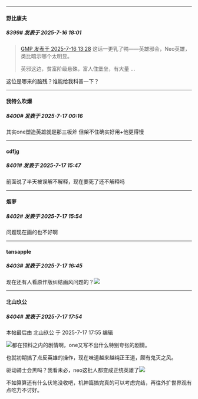 ﻿
*****

####  野比康夫  
##### 8399#       发表于 2025-7-16 18:01

<blockquote><a href="httphttps://stage1st.com/2b/forum.php?mod=redirect&amp;goto=findpost&amp;pid=68106929&amp;ptid=1477016" target="_blank">GMP 发表于 2025-7-16 13:28</a>
这话一更乳了鸭——英雄邪会，Neo英雄，类比暗示哪个太明显。

英邪这边，贫富阶级悬殊，富人住堡垒，有大量 ...</blockquote>
这位是哪来的脑残？谁能给我科普一下？


*****

####  我特么吹爆  
##### 8400#       发表于 2025-7-17 00:16

其实one塑造英雄就是那三板斧
但架不住确实好用+他更得慢


*****

####  cdfjg  
##### 8401#       发表于 2025-7-17 15:47

前面说了半天被误解不解释，现在要死了还不解释吗


*****

####  烟萝  
##### 8402#       发表于 2025-7-17 15:54

问题现在画的也不好啊


*****

####  tansapple  
##### 8403#       发表于 2025-7-17 16:45

现在还有人看原作版纠结画风问题的？<img src="https://static.stage1st.com/image/smiley/face2017/004.gif" referrerpolicy="no-referrer">


*****

####  北山玖公  
##### 8404#       发表于 2025-7-17 17:54

 本帖最后由 北山玖公 于 2025-7-17 17:55 编辑 

<img src="https://static.stage1st.com/image/smiley/face2017/067.png" referrerpolicy="no-referrer">都在预料之内的剧情啊，one又写不出什么特别夸张的剧情。

也就初期搞了点反英雄的操作，现在味道越来越纯正王道，颇有鬼灭之风。

驱动骑士会黑吗？我看未必，neo这批人都变成正统英雄了<img src="https://static.stage1st.com/image/smiley/face2017/050.png" referrerpolicy="no-referrer">

不如算算还有什么伏笔没收吧，机神篇搞完真的可以考虑完结，再往外扩世界观有点吃力不讨好。

